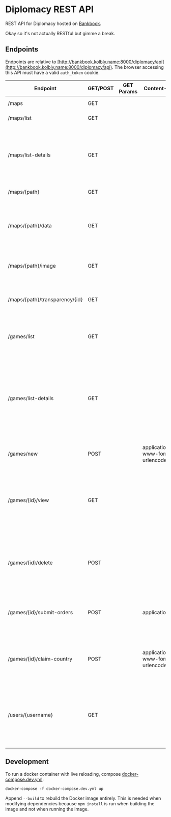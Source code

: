 # Diplomacy REST API

REST API for Diplomacy hosted on [Bankbook](http://bankbook.kolbly.name/).

Okay so it's not actually RESTful but gimme a break.

## Endpoints

Endpoints are relative to [http://bankbook.kolbly.name:8000/diplomacy/api](http://bankbook.kolbly.name:8000/diplomacy/api). The browser accessing this API must have a valid `auth_token` cookie.

| Endpoint | GET/POST | GET Params | Content-Type | Request Body | Description |
|---|---|---|---|---|---|
| /maps | GET | | | | Redirects to /maps/list. |
| /maps/list | GET | | | | Get a list of paths to maps. |
| /maps/list-details | GET | | | | Get a list of maps as objects with keys `filename`, `name`, and `players` (list of integers representing possible player counts for the map). |
| /maps/{path} | GET | | | | Redirects to /maps/{path}/data. | 
| /maps/{path}/data | GET | | | | Get the JSON contents of the .dipmap file representing a map. {path} is the same as the string under the key `map` in a game JSON. | 
| /maps/{path}/image | GET | | | | Get the image file linked in the .dipmap file found at {path}. |
| /maps/{path}/transparency/{id} | GET | | | | Get the image or svg file for province {id} linked in the .dipmap file found at {path}. |
| /games/list | GET | | | | Get a JSON list containing the number ID's of every game involving the user. |
| /games/list-details | GET | | | | Like /games/list but returns a list of objects with keys `id`, `gameName`, `mapName`, `playerFirstNames` (list of strings), `phase`, `season`, and `winner`. This is the information needed to display the list of a user's games on the browser. |
| /games/new | POST | | application/x-www-form-urlencoded | name<br/>map<br/>users | Create a new game and get its number ID. |
| /games/{id}/view | GET | | | | Get the JSON representation of a game (some parts of the game, such as orders submitted by other players on the current turn, are excluded to avoid potential cheating). |
| /games/{id}/delete | POST | | | | "Delete" a game by tagging it as deleted, and get a boolean representing whether the deletion was successful. |
| /games/{id}/submit-orders | POST | | application/json | JSON list of orders | Submit a list of orders, and get a boolean representing whether the submission was successful. |
| /games/{id}/claim-country | POST | | application/x-www-form-urlencoded | country | Claim a country or group of countries for a user. If claiming a group of countries, post the ID of _one_ of the countries. |
| /users/{username} | GET | | | | Get information about a user as an object with keys `username`, `firstname`, `lastname`, `type`, `email`. Works for all Bankbook users, not just Diplomacy users. |

## Development

To run a docker container with live reloading, compose [docker-compose.dev.yml](docker-compose.dev.yml):

    docker-compose -f docker-compose.dev.yml up

Append `--build` to rebuild the Docker image entirely. This is needed when modifying dependencies because `npm install` is run when building the image and not when running the image.